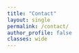 ```yaml
---
title: "Contact"
layout: single
permalink: /contact/
author_profile: false
classes: wide
---
```


<div style="text-align:center">
  <a href="https://github.com/srideviblogs" target="_blank"><i class="fab fa-github fa-2x"></i></a>&nbsp;&nbsp;
  <a href="https://www.linkedin.com/in/sandeep-pochu-27589b274/" target="_blank"><i class="fab fa-linkedin fa-2x"></i></a>&nbsp;&nbsp;
  <a href="https://www.instagram.com/sandy.pouch?igsh=NTc4MTIwNjQ2YQ==" target="_blank"><i class="fab fa-instagram fa-2x"></i></a>
</div>

